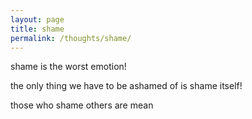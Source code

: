 ```yaml
---
layout: page
title: shame
permalink: /thoughts/shame/
---
```


shame is the worst emotion!

the only thing we have to be ashamed of is shame itself!

those who shame others are mean